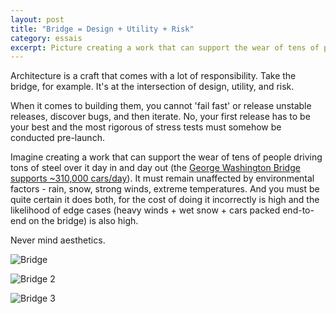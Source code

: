 ```yaml
---
layout: post
title: "Bridge = Design + Utility + Risk"
category: essais
excerpt: Picture creating a work that can support the wear of tens of people driving tons of steel over it everyday day in, and day out...
---
```


Architecture is a craft that comes with a lot of responsibility.  Take the bridge, for example. It's at the intersection of design, utility, and risk.

When it comes to building them, you cannot 'fail fast' or release unstable releases, discover bugs, and then iterate. No, your first release has to be your best and the most rigorous of stress tests must somehow be conducted pre-launch. 

Imagine creating a work that can support the wear of tens of people driving tons of steel over it day in and day out (the [George Washington Bridge supports ~310,000 cars/day](http://dinersjournal.blogs.nytimes.com/2011/11/23/how-many-people-will-travel-across-the-george-washington-bridge-today/?_r=0)). It must remain unaffected by environmental factors - rain, snow, strong winds, extreme temperatures. And you must be quite certain it does both, for the cost of doing it incorrectly is high and the likelihood of edge cases (heavy winds + wet snow + cars packed end-to-end on the bridge) is also high. 

Never mind aesthetics. 

![Bridge](http://www.vincentbarr.com/assets/images/bridge1.jpg)  

![Bridge 2](http://www.vincentbarr.com/assets/images/bridge2.jpg)  

![Bridge 3](http://www.vincentbarr.com/assets/images/bridge3.jpg)

<a href="https://plus.google.com/+VincentBarr0?rel=author"></a>